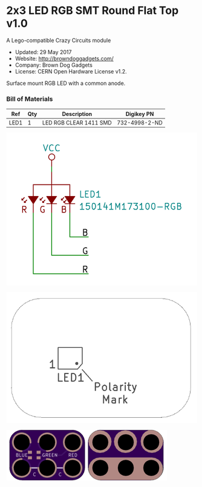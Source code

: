 <!--- start title --->
# 2x3 LED RGB SMT Round Flat Top v1.0
A Lego-compatible Crazy Circuits module

- Updated: 29 May 2017
- Website: http://browndoggadgets.com/
- Company: Brown Dog Gadgets
- License: CERN Open Hardware License v1.2.
<!--- end title --->

Surface mount RGB LED with a common anode. 

<!--- bom start --->
### Bill of Materials

|Ref|Qty|Description|Digikey PN|
|---|---|-----------|------|
|LED1|1|LED RGB CLEAR 1411 SMD|732-4998-2-ND|
<!--- bom end --->

![Schematic](schematic.png)

![Assembly Diagram](assembly.png)

![Gerber Preview](preview.png)


